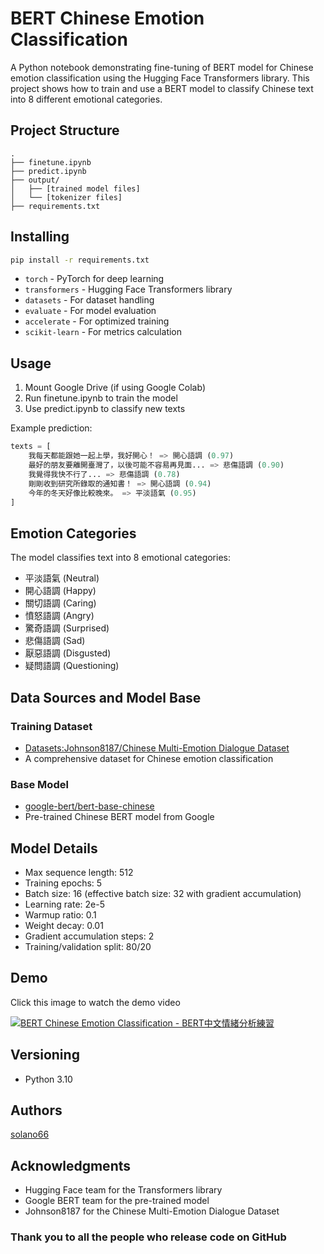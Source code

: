 # BERT Chinese Emotion Classification

A Python notebook demonstrating fine-tuning of BERT model for Chinese emotion classification using the Hugging Face Transformers library. This project shows how to train and use a BERT model to classify Chinese text into 8 different emotional categories.

## Project Structure
```
.
├── finetune.ipynb
├── predict.ipynb
├── output/
│   ├── [trained model files]
│   └── [tokenizer files]
├── requirements.txt
```

## Installing
```bash
pip install -r requirements.txt
```
- `torch` - PyTorch for deep learning
- `transformers` - Hugging Face Transformers library
- `datasets` - For dataset handling
- `evaluate` - For model evaluation
- `accelerate` - For optimized training
- `scikit-learn` - For metrics calculation

## Usage
1. Mount Google Drive (if using Google Colab)
2. Run finetune.ipynb to train the model
3. Use predict.ipynb to classify new texts

Example prediction:
```python
texts = [
    我每天都能跟她一起上學，我好開心！ => 開心語調 (0.97)
    最好的朋友要離開臺灣了，以後可能不容易再見面... => 悲傷語調 (0.90)
    我覺得我快不行了... => 悲傷語調 (0.78)
    剛剛收到研究所錄取的通知書！ => 開心語調 (0.94)
    今年的冬天好像比較晚來。 => 平淡語氣 (0.95)
]
```

## Emotion Categories
The model classifies text into 8 emotional categories:
- 平淡語氣 (Neutral)
- 開心語調 (Happy)
- 關切語調 (Caring)
- 憤怒語調 (Angry)
- 驚奇語調 (Surprised)
- 悲傷語調 (Sad)
- 厭惡語調 (Disgusted)
- 疑問語調 (Questioning)

## Data Sources and Model Base
### Training Dataset
- [Datasets:Johnson8187/Chinese Multi-Emotion Dialogue Dataset](https://huggingface.co/datasets/Johnson8187/Chinese_Multi-Emotion_Dialogue_Dataset)
- A comprehensive dataset for Chinese emotion classification

### Base Model
- [google-bert/bert-base-chinese](https://huggingface.co/google-bert/bert-base-chinese)
- Pre-trained Chinese BERT model from Google

## Model Details
- Max sequence length: 512
- Training epochs: 5
- Batch size: 16 (effective batch size: 32 with gradient accumulation)
- Learning rate: 2e-5
- Warmup ratio: 0.1
- Weight decay: 0.01
- Gradient accumulation steps: 2
- Training/validation split: 80/20

## Demo
Click this image to watch the demo video

[![BERT Chinese Emotion Classification - BERT中文情緒分析練習](https://img.youtube.com/vi/_mD591UNjw8/0.jpg)](https://youtu.be/8V4jmDXDgwI)

## Versioning
- Python 3.10

## Authors
[solano66](https://github.com/solano66)

## Acknowledgments
- Hugging Face team for the Transformers library
- Google BERT team for the pre-trained model
- Johnson8187 for the Chinese Multi-Emotion Dialogue Dataset
### Thank you to all the people who release code on GitHub
